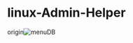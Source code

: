 ﻿# linux-Admin-Helper

origin![menuDB](https://github.com/mustafa7ussien/linux-Admin-Helper/assets/77110627/56f4dcf1-7503-4937-815e-b000f6518fdb)


